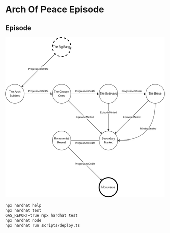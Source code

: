 # Arch Of Peace Episode

## Episode

![](./episode.png)



```shell
npx hardhat help
npx hardhat test
GAS_REPORT=true npx hardhat test
npx hardhat node
npx hardhat run scripts/deploy.ts
```
